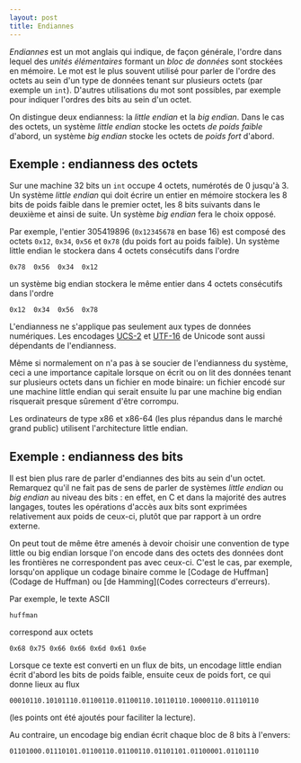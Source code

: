 ```yaml
---
layout: post
title: Endiannes
---
```


*Endiannes* est un mot anglais qui indique, de façon générale, l'ordre dans lequel des *unités élémentaires* formant un *bloc de données* sont stockées en mémoire. Le mot est le plus souvent utilisé pour parler de l'ordre des octets au sein d'un type de données tenant sur plusieurs octets (par exemple un `int`). D'autres utilisations du mot sont possibles, par exemple pour indiquer l'ordres des bits au sein d'un octet.

On distingue deux endianness: la *little endian* et la *big endian*. Dans le cas des octets, un système *little endian* stocke les octets *de poids faible* d'abord, un système *big endian* stocke les octets de *poids fort* d'abord.


## Exemple : endianness des octets

Sur une machine 32 bits un `int` occupe 4 octets, numérotés de 0 jusqu'à 3. Un système *little endian* qui doit écrire un entier en mémoire stockera les 8 bits de poids faible dans le premier octet, les 8 bits suivants dans le deuxième et ainsi de suite. Un système *big endian* fera le choix opposé.

Par exemple, l'entier 305419896 (`0x12345678` en base 16) est composé des octets `0x12`, `0x34`, `0x56` et `0x78` (du poids fort au poids faible). Un système little endian le stockera dans 4 octets consécutifs dans l'ordre

~~~
0x78  0x56  0x34  0x12
~~~

un système big endian stockera le même entier dans 4 octets consécutifs dans l'ordre

~~~
0x12  0x34  0x56  0x78
~~~

L'endianness ne s'applique pas seulement aux types de données numériques. Les encodages [UCS-2](UTF-16) et [UTF-16](UTF-16) de Unicode sont aussi dépendants de l'endianness.

Même si normalement on n'a pas à se soucier de l'endianness du système, ceci a une importance capitale lorsque on écrit ou on lit des données tenant sur plusieurs octets dans un fichier en mode binaire: un fichier encodé sur une machine little endian qui serait ensuite lu par une machine big endian risquerait presque sûrement d'être corrompu.

Les ordinateurs de type x86 et x86-64 (les plus répandus dans le marché grand public) utilisent l'architecture little endian.


## Exemple : endianness des bits

Il est bien plus rare de parler d'endiannes des bits au sein d'un octet. Remarquez qu'il ne fait pas de sens de parler de systèmes *little endian* ou *big endian* au niveau des bits : en effet, en C et dans la majorité des autres langages, toutes les opérations d'accès aux bits sont exprimées relativement aux poids de ceux-ci, plutôt que par rapport à un ordre externe.

On peut tout de même être amenés à devoir choisir une convention de type little ou big endian lorsque l'on encode dans des octets des données dont les frontières ne correspondent pas avec ceux-ci. C'est le cas, par exemple, lorsqu'on applique un codage binaire comme le [Codage de Huffman](Codage de Huffman) ou [de Hamming](Codes correcteurs d'erreurs).

Par exemple, le texte ASCII

~~~
huffman
~~~

correspond aux octets

~~~
0x68 0x75 0x66 0x66 0x6d 0x61 0x6e
~~~

Lorsque ce texte est converti en un flux de bits, un encodage little endian écrit d'abord les bits de poids faible, ensuite ceux de poids fort, ce qui donne lieux au flux

~~~
00010110.10101110.01100110.01100110.10110110.10000110.01110110
~~~

(les points ont été ajoutés pour faciliter la lecture).

Au contraire, un encodage big endian écrit chaque bloc de 8 bits à l'envers:

~~~
01101000.01110101.01100110.01100110.01101101.01100001.01101110
~~~

